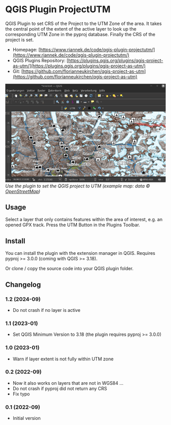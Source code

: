# QGIS Plugin ProjectUTM
QGIS Plugin to set CRS of the Project to the UTM Zone of the area. It takes the central point of the extent of the active layer to look up the corresponding UTM Zone in the pyproj database. Finally the CRS of the project is set.

- Homepage: [https://www.riannek.de/code/qgis-plugin-projectutm/](https://www.riannek.de/code/qgis-plugin-projectutm/)
- QGIS Plugins Repository: [https://plugins.qgis.org/plugins/qgis-project-as-utm/](https://plugins.qgis.org/plugins/qgis-project-as-utm/)
- Git: [https://github.com/florianneukirchen/qgis-project-as-utm](https://github.com/florianneukirchen/qgis-project-as-utm)

![QGIS plugin Project as UTM](screencast.gif)
*Use the plugin to set the QGIS project to UTM (example map: data © [OpenStreetMap](https://www.openstreetmap.org/copyright/en))*

## Usage 
Select a layer that only contains features within the area of interest, e.g. an opened GPX track. Press the UTM Button in the Plugins Toolbar.

## Install
You can install the plugin with the extension manager in QGIS. Requires pyproj >= 3.0.0 (coming with QGIS >= 3.18).

Or clone / copy the source code into your QGIS plugin folder.


## Changelog
### 1.2 (2024-09)
- Do not crash if no layer is active
### 1.1 (2023-01)
- Set QGIS Minimum Version to 3.18 (the plugin requires pyproj >= 3.0.0) 
### 1.0 (2023-01)
- Warn if layer extent is not fully within UTM zone

### 0.2 (2022-09)
- Now it also works on layers that are not in WGS84 ...
- Do not crash if pyproj did not return any CRS
- Fix typo
### 0.1 (2022-09)
- Initial version


